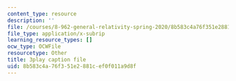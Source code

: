 ```yaml
---
content_type: resource
description: ''
file: /courses/8-962-general-relativity-spring-2020/8b583c4a76f351e2881cef0f011a9d8f_H6eR3sG524M.vtt
file_type: application/x-subrip
learning_resource_types: []
ocw_type: OCWFile
resourcetype: Other
title: 3play caption file
uid: 8b583c4a-76f3-51e2-881c-ef0f011a9d8f
---
```

